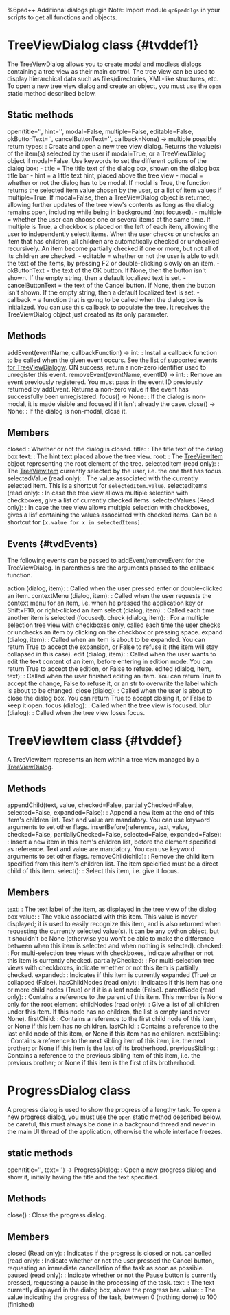 %6pad++ Additional dialogs plugin
Note: Import module `qc6paddlgs` in your scripts to get all functions and objects.

# TreeViewDialog class {#tvddef1}
The TreeViewDialog allows you to create modal and modless dialogs containing a tree view as their main control.
The tree view can be used to display hierarchical data such as files/directories, XML-like structures, etc.
To open a new tree view dialog and create an object, you must use the `open` static method described below.

## Static methods
open(title='', hint='', modal=False, multiple=False, editable=False, okButtonText='', cancelButtonText='', callback=None) -> multiple possible return types:
:	Create and open a new tree view dialog. Returns the value(s) of the item(s) selected by the user if modal=True, or a TreeViewDialog object if modal=False. Use keywords to set the different options of the dialog box:
	- title = The title text of the dialog box, shown on the dialog box title bar
	- hint = a little text hint, placed above the tree view
	- modal = whether or not the dialog has to be modal. If modal is True, the function returns the selected item value chosen by the user, or a list of item values if multiple=True. If modal=False, then a TreeViewDialog object is returned, allowing further updates of the tree view's contents as long as the dialog remains open, including while being in background (not focused).
	- multiple = whether the user can choose one or several items at the same time. If multiple is True, a checkbox is placed on the left of each item, allowing the user to independently selectt items. When the user checks or unchecks an item that has children, all children are automatically checked or unchecked recursively. An item become partially checked if one or more, but not all of its children are checked.
	- editable = whether or not the user is able to edit the text of the items, by pressing F2 or double-clicking slowly on an item.
	- okButtonText = the text of the OK button. If None, then the button isn't shown. If the empty string, then a default localized text is set.
	- cancelButtonText = the text of the Cancel button. If None, then the button isn't shown. If the empty string, then a default localized text is set.
	- callback = a function that is going to be called when the dialog box is initialized. You can use this callback to populate the tree. It receives the TreeViewDialog object just created as its only parameter.

## Methods
addEvent(eventName, callbackFunction) -> int:
:	Install a callback function to be called when the given event occurs. See the [list of supported events for TreeViewDialogw](#tvdEvents).
	ON success, return a non-zero identifier used to unregister this event.
removeEvent(eventName, eventID) -> int:
:	Remove an event previously registered. You must pass in the event ID previously returned by addEvent. Returns a non-zero value if the event has successfully been unregistered.
focus() -> None:
:	If the dialog is non-modal, it is made visible and focused if it isn't already the case.
close() -> None:
:	If the dialog is non-modal, close it.

## Members
closed
:	Whether or not the dialog is closed.
title:
:	The title text of the dialog box
text:
:	The hint text placed above the tree view.
root:
:	The [TreeViewItem](#tvddef) object representing the root element of the tree.
selectedItem (read only):
:	The [TreeViewItem](#tvddef) currently selected by the user, i.e. the one that has focus.
selectedValue (read only):
:	The value associated with the currently selected item. This is a shortcut for `selectedItem.value`.
selectedItems (read only):
:	In case the tree view allows multiple selection with checkboxes, give a list of currently checked items.
selectedValues (Read only):
:	In case the tree view allows multiple selection with checkboxes, gives a lisf containing the values associated with checked items. Can be a shortcut for `[x.value for x in selectedItems]`.

## Events {#tvdEvents}
The following events can be passed to addEvent/removeEvent for the TreeViewDialog. In parenthesis are the arguments passed to the callback function.

action (dialog, item):
:	Called when the user pressed enter or double-clicked an item.
contextMenu (dialog, item):
:	Called when the user requests the context menu for an item, i.e. when he pressed the application key or Shift+F10, or right-clicked an item
select (dialog, item):
:	Called each time another item is selected (focused).
check (dialog, item):
:	For a multiple selection tree view with checkboxes only, called each time the user checks or unchecks an item by clicking on the checkbox or pressing space.
expand (dialog, item):
:	Called when an item is about to be expanded. You can return True to accept the expansion, or False to refuse it (the item will stay collapsed in this case).
edit (dialog, item):
:	Called when the user wants to edit the text content of an item, before entering in edition mode. You can return True to accept the edition, or False to refuse.
edited (dialog, item, text):
:	Called when the user finished editing an item. You can return True to accept the change, False to refuse it, or an str to overwrite the label which is about to be changed.
close (dialog):
:	Called when the user is about to close the dialog box. You can return True to accept closing it, or False to keep it open.
focus (dialog):
:	Called when the tree view is focused.
blur (dialog):
:	Called when the tree view loses focus.

# TreeViewItem class {#tvddef}
A TreeViewItem represents an item within a tree view managed by a [TreeViewDialog](#tvddef1).

## Methods
appendChild(text, value, checked=False, partiallyChecked=False, selected=False, expanded=False):
:	Append  a new item at the end of this item's children list. Text and value are mandatory. You can use keyword arguments to set other flags.
insertBefore(reference, text, value, checked=False, partiallyChecked=False, selected=False, expanded=False):
:	Insert a new item in this item's children list, before the element specified as reference. Text and value are mandatory. You can use keyword arguments to set other flags.
removeChild(child):
:	Remove the child item specified from this item's children list. The item speicified must be a direct child of this item.
select():
:	Select this item, i.e. give it focus.

## Members
text:
:	The text label of the item, as displayed in the tree view of the dialog box
value:
:	The value associated with this item. This value is never displayed; it is used to easily recognize this item, and is also returned when requesting the currently selected value(s). It can be any python object, but it shouldn't be None (otherwise you won't be able to make the difference between when this item is selected and when nothing is selected).
checked:
:	For multi-selection tree views with checkboxes, indicate whether or not this item is currently checked.
partiallyChecked:
:	For multi-selection tree views with checkboxes, indicate whether or not this item is partially checked. 
expanded:
:	Indicates if this item is currently expanded (True) or collapsed (False).
hasChildNodes (read only):
:	Indicates if this item has one or more child nodes (True) or if it is a leaf node (False).
parentNode (read only):
:	Contains a reference to the parent of this item. This member is None only for the root element.
childNodes (read only):
:	Give a list of all children under this item. If this node has no children, the list is empty (and never None).
firstChild:
:	Contains a reference to the first child node of this item, or None if this item has no children.
lastChild:
:	Contains a reference to the last child node of this item, or None if this item has no children.
nextSibling:
:	Contains a reference to the next sibling item of this item, i.e. the next brother; or None if this item is the last of its brotherhood.
previousSibling:
:	Contains a reference to the previous sibling item of this item, i.e. the previous brother; or None if this item is the first of its brotherhood.

# ProgressDialog class
A progress dialog is used to show the progress of a lengthy task. To open a new progress dialog, you must use the `open` static method described below.
be careful, this must always be done in a background thread and never in the main UI thread of the application, otherwise the whole interface freezes.

## static methods
open(title='', text='') -> ProgressDialog:
:	Open a new progress dialog and show it, initially having the title and the text specified.

## Methods
close()
:	Close the progress dialog.

## Members
closed (Read only):
:	Indicates if the progress is closed or not.
cancelled (read only):
:	Indicate whether or not the user pressed the Cancel button, requesting an immediate cancellation of the task as soon as possible.
paused (read only):
:	Indicate whether or not the Pause button is currently pressed, requesting a pause in the processing of the task.
text:
:	The text currently displayed in the dialog box, above the progress bar.
value:
:	The value indicating the progress of the task, between 0 (nothing done) to 100 (finished)
